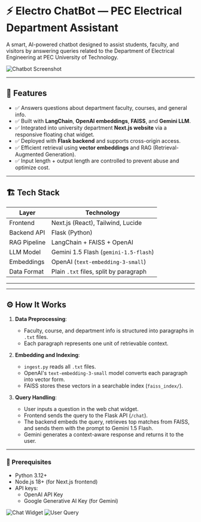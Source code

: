 # ⚡ Electro ChatBot — PEC Electrical Department Assistant 

A smart, AI-powered chatbot designed to assist students, faculty, and visitors by answering queries related to the Department of Electrical Engineering at PEC University of Technology.

![Chatbot Screenshot](assets/chatbot_preview.png)

---

## 🧠 Features

- ✅ Answers questions about department faculty, courses, and general info.
- ✅ Built with **LangChain**, **OpenAI embeddings**, **FAISS**, and **Gemini LLM**.
- ✅ Integrated into university department **Next.js website** via a responsive floating chat widget.
- ✅ Deployed with **Flask backend** and supports cross-origin access.
- ✅ Efficient retrieval using **vector embeddings** and RAG (Retrieval-Augmented Generation).
- ✅ Input length + output length are controlled to prevent abuse and optimize cost.

---

## 🏗️ Tech Stack

| Layer        | Technology                        |
|--------------|-----------------------------------|
| Frontend     | Next.js (React), Tailwind, Lucide |
| Backend API  | Flask (Python)                    |
| RAG Pipeline | LangChain + FAISS + OpenAI        |
| LLM Model    | Gemini 1.5 Flash (`gemini-1.5-flash`) |
| Embeddings   | OpenAI (`text-embedding-3-small`) |
| Data Format  | Plain `.txt` files, split by paragraph |

---


---

## ⚙️ How It Works

1. **Data Preprocessing**:
   - Faculty, course, and department info is structured into paragraphs in `.txt` files.
   - Each paragraph represents one unit of retrievable context.

2. **Embedding and Indexing**:
   - `ingest.py` reads all `.txt` files.
   - OpenAI's `text-embedding-3-small` model converts each paragraph into vector form.
   - FAISS stores these vectors in a searchable index (`faiss_index/`).

3. **Query Handling**:
   - User inputs a question in the web chat widget.
   - Frontend sends the query to the Flask API (`/chat`).
   - The backend embeds the query, retrieves top matches from FAISS, and sends them with the prompt to Gemini 1.5 Flash.
   - Gemini generates a context-aware response and returns it to the user.

---


### 🔧 Prerequisites

- Python 3.12+
- Node.js 18+ (for Next.js frontend)
- API keys:
  - OpenAI API Key
  - Google Generative AI Key (for Gemini)

![Chat Widget](assets/widget_open.png)
![User Query](assets/user_query_example.png)


